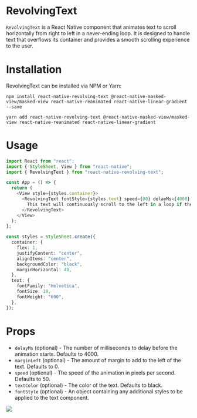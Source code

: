 # **RevolvingText**

`RevolvingText` is a React Native component that animates text to scroll horizontally from right to left in a never-ending loop. It is designed to handle text that overflows its container and provides a smooth scrolling experience to the user.

# **Installation**

RevolvingText can be installed via NPM or Yarn:

`npm install react-native-revolving-text @react-native-masked-view/masked-view react-native-reanimated react-native-linear-gradient --save`

`yarn add react-native-revolving-text @react-native-masked-view/masked-view react-native-reanimated react-native-linear-gradient`

# **Usage**

```ts
import React from "react";
import { StyleSheet, View } from "react-native";
import { RevolvingText } from "react-native-revolving-text";

const App = () => {
  return (
    <View style={styles.container}>
      <RevolvingText fontStyle={styles.text} speed={80} delayMs={4000} marginLeft={10} textColor={"white}>
        This text will continuously scroll to the left in a loop if the text is larger than its parent view
      </RevolvingText>
    </View>
  );
};

const styles = StyleSheet.create({
  container: {
    flex: 1,
    justifyContent: "center",
    alignItems: "center",
    backgroundColor: "black",
    marginHorizontal: 40,
  },
  text: {
    fontFamily: "Helvetica",
    fontSize: 18,
    fontWeight: "600",
  },
});
```

# **Props**

- `delayMs` (optional) - The number of milliseconds to delay before the animation starts. Defaults to 4000.
- `marginLeft` (optional) - The amount of margin to add to the left of the text. Defaults to 0.
- `speed` (optional) - The speed of the animation in pixels per second. Defaults to 50.
- `textColor` (optional) - The color of the text. Defaults to black.
- `fontStyle` (optional) - An object containing any additional styles to be applied to the text component.

![](https://media.giphy.com/media/v1.Y2lkPTc5MGI3NjExNmI3YmJlOTFhZTcyOTA5YWI5OTkwMWMxNTk4MGE1MjQ4NTdiNDdjMSZjdD1n/1ymHr0E5x93qYU17lR/giphy.gif)
